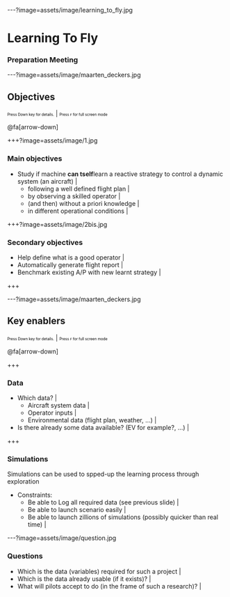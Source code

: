 ---?image=assets/image/learning_to_fly.jpg

# Learning To Fly


### Preparation Meeting

---?image=assets/image/maarten_deckers.jpg

## Objectives
<span style="font-size:0.6em; color:black">Press Down key for details.</span> |
<span style="font-size:0.6em; color:black">Press `F` for full screen mode</span>

@fa[arrow-down]

+++?image=assets/image/1.jpg

### Main objectives

- Study if machine **can tself**learn a reactive strategy to control a dynamic system (an aircraft) |
  - following a well defined flight plan |
  - by observing a skilled operator |
  - (and then) without a priori knowledge |
  - in different operational conditions |

+++?image=assets/image/2bis.jpg

### Secondary objectives

- Help define what is a good operator |
- Automatically generate flight report |
- Benchmark existing A/P with new learnt strategy |

+++

---?image=assets/image/maarten_deckers.jpg

## Key enablers
<span style="font-size:0.6em; color:black">Press Down key for details.</span> |
<span style="font-size:0.6em; color:black">Press `F` for full screen mode</span>

@fa[arrow-down]

+++

### Data

 - Which data? |
    - Aircraft system data |
    - Operator inputs |
    - Environmental data (flight plan, weather, ...) |
 - Is there already some data available? (EV for example?, ...) |

+++

### Simulations

Simulations can be used to spped-up the learning process through exploration

 - Constraints:
    - Be able to Log all required data (see previous slide) |
    - Be able to launch scenario easily |
    - Be able to launch zillions of simulations (possibly quicker than real time) |

---?image=assets/image/question.jpg


### Questions

- Which is the data (variables) required for such a project |
- Which is the data already usable (if it exists)? |
- What will pilots accept to do (in the frame of such a research)? |

